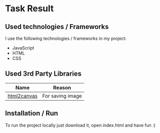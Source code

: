 # Task Result

## Used technologies / Frameworks

I use the following technologies / frameworks in my project:

- JavaScript 
- HTML
- CSS

## Used 3rd Party Libraries

Name | Reason
--- | ---
[html2canvas](https://html2canvas.hertzen.com/) | For saving image

## Installation / Run

To run the project locally just download it, open index.html and have fun :)

